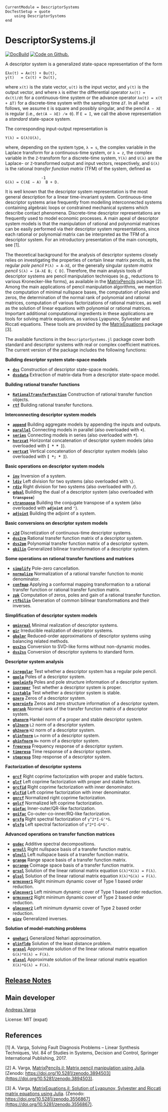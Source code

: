 ```@meta
CurrentModule = DescriptorSystems
DocTestSetup = quote
    using DescriptorSystems
end
```

# DescriptorSystems.jl

[![DocBuild](https://github.com/andreasvarga/DescriptorSystems.jl/workflows/CI/badge.svg)](https://github.com/andreasvarga/DescriptorSystems.jl/actions)
[![Code on Github.](https://img.shields.io/badge/code%20on-github-blue.svg)](https://github.com/andreasvarga/DescriptorSystems.jl)

A descriptor system is a generalized state-space representation of the form

    Eλx(t) = Ax(t) + Bu(t),
    y(t)   = Cx(t) + Du(t),

where `x(t)` is the state vector, `u(t)` is the input vector, and `y(t)` is the
output vector, and where `λ` is either the differential operator `λx(t) = dx(t)/dt`  for a continuous-time system or the advance operator `λx(t) = x(t + ΔT)` for a discrete-time system with the sampling time `ΔT`.
In all what follows, we assume `E` is square and possibly singular, and the pencil `A − λE` is regular (i.e.,
`det(A − λE) ̸≡ 0`). If `E = I`, we call the above representation a  _standard_ state-space system.

The corresponding input-output representation is

    Y(λ) = G(λ)U(λ),

where, depending on the system type, `λ = s`, the complex variable in the Laplace transform for
a continuous-time system, or `λ = z`, the complex variable in the `Z`-transform for a discrete-time
system, `Y(λ)` and `U(λ)` are the Laplace- or `Z`-transformed output and input vectors, respectively,
and `G(λ)` is the rational _transfer function matrix_ (TFM) of the system, defined as

                    -1
    G(λ) = C(λE − A)  B + D.

It is well known that the descriptor system representation is the most general description for a linear time-invariant system. Continuous-time descriptor systems arise frequently from modelling interconnected systems containing algebraic loops or constrained mechanical systems which describe contact phenomena. Discrete-time descriptor representations are frequently used to model economic processes. A main apeal of descriptor system models is that the manipulation of rational and polynomial matrices can be easily performed via their descriptor system representations, since each rational or polynomial matrix can be interpreted as the TFM of a descriptor system. For an introductory presentation of the main concepts, see [1].

The theoretical background for the analysis of descriptor systems closely relies on investigating the properties of certain linear matrix pencils, as the regular _pole pencil_ `P(λ) = A-λE`, or the generally singular _system matrix pencil_ `S(λ) = [A-λE B; C D]`. Therefore, the main analysis tools of descriptor systems are pencil manipulation techniques (e.g., reductions to various Kronecker-like forms), as available in the [MatrixPencils](https://github.com/andreasvarga/MatrixPencils.jl) package [2]. Among the main applications of pencil manipulation algorithms, we mention  the computation of minimal nullspace bases, the computation of poles and zeros, the determination of the normal rank of polynomial and rational matrices, computation of various factorizations of rational matrices, as well as the solution of linear equations with polynomial or rational matrices. Important additional computational ingredients in these applications are tools for solving matrix equations, as various Lyapunov, Sylvester and Riccati equations. These tools are provided by the [MatrixEquations](https://github.com/andreasvarga/MatrixEquations.jl) package [3].

The available functions in the `DescriptorSystems.jl` package cover both standard and descriptor systems with real or complex coefficient matrices. The current version of the package includes the following functions:

**Building descriptor system state-space models**

* **[`dss`](@ref)**  Construction of descriptor state-space models.
* **[`dssdata`](@ref)**   Extraction of matrix-data from a descriptor state-space model.

**Building rational transfer functions**

* **[`RationalTransferFunction`](@ref)**  Construction of rational transfer function objects.
* **[`rtf`](@ref)**  Building rational transfer functions.

**Interconnecting descriptor system models**

* **[`append`](@ref)**  Building aggregate models by appending the inputs and outputs.
* **[`parallel`](@ref)**   Connecting models in parallel (also overloaded with **`+`**).
* **[`series`](@ref)**   Connecting models in series (also overloaded with **`*`**).
* **[`horzcat`](@ref)**   Horizontal concatenation of descriptor system models (also overloaded with **`[ * * ]`**).
* **[`vertcat`](@ref)**   Vertical concatenation of descriptor system models (also overloaded with **`[ *; * ]`**).

**Basic operations on descriptor system models**

* **[`inv`](@ref)**  Inversion of a system.
* **[`ldiv`](@ref)**   Left division for two systems (also overloaded with **`\`**).
* **[`rdiv`](@ref)**   Right division for two systems (also overloaded with **`/`**).
* **[`gdual`](@ref)**   Building the dual of a descriptor system (also overloaded with **`transpose`**)
* **[`ctranspose`](@ref)**  Building the conjugate transpose of a system (also overloaded with **`adjoint`** and **`'`**).
* **[`adjoint`](@ref)**  Building the adjoint of a system.

**Basic conversions on descriptor system models**
* **[`c2d`](@ref)**  Discretization of continuous-time descriptor systems.
* **[`dss2rm`](@ref)**  Rational transfer function matrix of a descriptor system.
* **[`dss2pm`](@ref)**  Polynomial transfer function matrix of a descriptor system.
* **[`gbilin`](@ref)**  Generalized bilinear transformation of a descriptor system.

**Some operations on rational transfer functions and matrices**

* **[`simplify`](@ref)**  Pole-zero cancellation.
* **[`normalize`](@ref)**   Normalization of a rational transfer function to monic denominator.
* **[`confmap`](@ref)**   Applying a conformal mapping transformation to a rational transfer function or rational transfer function matrix.
* **[`zpk`](@ref)**  Computation of zeros, poles and gain of a rational transfer function.
* **[`rtfbilin`](@ref)**  Generation of common bilinear transformations and their inverses.

**Simplification of descriptor system models**

* **[`gminreal`](@ref)**  Minimal realization of descriptor systems.
* **[`gir`](@ref)**   Irreducible realization of descriptor systems.
* **[`gbalmr`](@ref)**   Reduced-order approximations of descriptor systems using balancing related methods.
* **[`gss2ss`](@ref)**   Conversion to SVD-like forms without non-dynamic modes.
* **[`dss2ss`](@ref)**   Conversion of descriptor systems to standard form.

**Descriptor system analysis**

* **[`isregular`](@ref)** Test whether a descriptor system has a regular pole pencil.
* **[`gpole`](@ref)**    Poles of a descriptor system.
* **[`gpoleinfo`](@ref)**   Poles and pole structure information of a descriptor system.
* **[`isproper`](@ref)**   Test whether a descriptor system is proper.
* **[`isstable`](@ref)**   Test whether a descriptor system is stable.
* **[`gzero`](@ref)**  Zeros of a descriptor system.
* **[`gzeroinfo`](@ref)** Zeros and zero structure information of a descriptor system.
* **[`gnrank`](@ref)**  Normal rank of the transfer function matrix of a descriptor system.
* **[`ghanorm`](@ref)**  Hankel norm of a proper and stable descriptor system.
* **[`gl2norm`](@ref)**  `L2` norm of a descriptor system.
* **[`gh2norm`](@ref)**  `H2` norm of a descriptor system.
* **[`glinfnorm`](@ref)**  `L∞` norm of a descriptor system.
* **[`ghinfnorm`](@ref)**  `H∞` norm of a descriptor system.
* **[`freqresp`](@ref)**   Frequency response of a descriptor system.
* **[`timeresp`](@ref)**   Time response of a descriptor system.
* **[`stepresp`](@ref)**   Step response of a descriptor system.

**Factorization of descriptor systems**

* **[`grcf`](@ref)**  Right coprime factorization with proper and stable factors.
* **[`glcf`](@ref)**   Left coprime factorization with proper and stable factors.
* **[`grcfid`](@ref)**   Right coprime factorization with inner denominator.
* **[`glcfid`](@ref)**   Left coprime factorization with inner denominator.
* **[`gnrcf`](@ref)**  Normalized right coprime factorization.
* **[`gnlcf`](@ref)**   Normalized left coprime factorization.
* **[`giofac`](@ref)**   Inner-outer/QR-like factorization.
* **[`goifac`](@ref)**   Co-outer-co-inner/RQ-like factorization.
* **[`grsfg`](@ref)**   Right spectral factorization of `γ^2*I-G'*G`. 
* **[`glsfg`](@ref)**   Left spectral factorization of `γ^2*I-G*G'`. 

**Advanced operations on transfer function matrices**

* **[`gsdec`](@ref)**  Additive spectral decompositions.
* **[`grnull`](@ref)**   Right nullspace basis of a transfer function matrix.
* **[`glnull`](@ref)**   Left nullspace basis of a transfer function matrix.
* **[`grange`](@ref)**   Range space basis of a transfer function matrix. 
* **[`gcrange`](@ref)**  Coimage space basis of a transfer function matrix. 
* **[`grsol`](@ref)**   Solution of the linear rational matrix equation `G(λ)*X(λ) = F(λ)`.
* **[`glsol`](@ref)**   Solution of the linear rational matrix equation `X(λ)*G(λ) = F(λ)`.
* **[`grmcover1`](@ref)**  Right minimum dynamic cover of Type 1 based order reduction.
* **[`glmcover1`](@ref)**   Left minimum dynamic cover of Type 1 based order reduction.
* **[`grmcover2`](@ref)**  Right minimum dynamic cover of Type 2 based order reduction.
* **[`glmcover2`](@ref)**  Left minimum dynamic cover of Type 2 based order reduction.
* **[`ginv`](@ref)**  Generalized inverses.

**Solution of model-matching problems**

* **[`gnehari`](@ref)**  Generalized Nehari approximation.
* **[`glinfldp`](@ref)**  Solution of the least distance problem.
* **[`grasol`](@ref)**   Approximate solution of the linear rational matrix equation `G(λ)*X(λ) = F(λ)`.
* **[`glasol`](@ref)**   Approximate solution of the linear rational matrix equation `X(λ)*G(λ) = F(λ)`.

## [Release Notes](https://github.com/andreasvarga/DescriptorSystems.jl/blob/main/ReleaseNotes.md)

## Main developer

[Andreas Varga](https://sites.google.com/view/andreasvarga/home)

License: MIT (expat)

## References

[1]   A. Varga, Solving Fault Diagnosis Problems – Linear Synthesis Techniques, Vol. 84 of
Studies in Systems, Decision and Control, Springer International Publishing, 2017.

[2]  A. Varga, [MatrixPencils.jl: Matrix pencil manipulation using Julia](https://github.com/andreasvarga/MatrixPencils.jl).
[Zenodo: https://doi.org/10.5281/zenodo.3894503](https://doi.org/10.5281/zenodo.3894503).

[3]  A. Varga, [MatrixEquations.jl: Solution of Lyapunov, Sylvester and Riccati matrix equations using Julia](https://github.com/andreasvarga/MatrixEquations.jl). [Zenodo: https://doi.org/10.5281/zenodo.3556867](https://doi.org/10.5281/zenodo.3556867).
